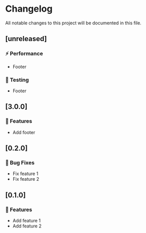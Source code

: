 # Changelog

All notable changes to this project will be documented in this file.

## [unreleased]

### <!-- 4 -->⚡ Performance

- Footer

### <!-- 6 -->🧪 Testing

- Footer

## [3.0.0]

### <!-- 0 -->🚀 Features

- Add footer

## [0.2.0]

### <!-- 1 -->🐛 Bug Fixes

- Fix feature 1
- Fix feature 2

## [0.1.0]

### <!-- 0 -->🚀 Features

- Add feature 1
- Add feature 2

<!--v3.0.0..HEAD-->
<!--v0.2.0..v3.0.0-->
<!--v0.1.0..v0.2.0-->

